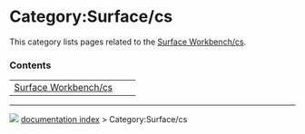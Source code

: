 # Category:Surface/cs
This category lists pages related to the [Surface Workbench/cs](Surface_Workbench/cs.md).

### Contents

|     |     |     |
| --- | --- | --- |
| [Surface Workbench/cs](Surface_Workbench/cs.md) |



---
![](images/Button_right.svg) [documentation index](../README.md) > Category:Surface/cs
